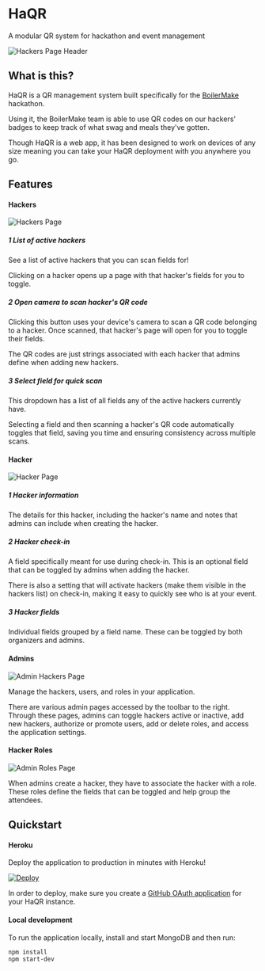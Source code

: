 # HaQR
A modular QR system for hackathon and event management

![Hackers Page Header](./.docs/images/hackers-blank.png)

## What is this?
HaQR is a QR management system built specifically for the [BoilerMake](https://www.boilermake.wtf/) hackathon.

Using it, the BoilerMake team is able to use QR codes on our hackers' badges to keep track of what swag and meals they've gotten.

Though HaQR is a web app, it has been designed to work on devices of any size meaning you can take your HaQR deployment with you anywhere you go.

## Features

#### Hackers
![Hackers Page](./.docs/images/hackers.png)

##### 1 List of active hackers
See a list of active hackers that you can scan fields for!

Clicking on a hacker opens up a page with that hacker's fields for you to toggle.

##### 2 Open camera to scan hacker's QR code
Clicking this button uses your device's camera to scan a QR code belonging to a hacker. Once scanned, that hacker's page will open for you to toggle their fields.

The QR codes are just strings associated with each hacker that admins define when adding new hackers.

##### 3 Select field for quick scan
This dropdown has a list of all fields any of the active hackers currently have.

Selecting a field and then scanning a hacker's QR code automatically toggles that field, saving you time and ensuring consistency across multiple scans.

#### Hacker
![Hacker Page](./.docs/images/hacker.png)

##### 1 Hacker information
The details for this hacker, including the hacker's name and notes that admins can include when creating the hacker.

##### 2 Hacker check-in
A field specifically meant for use during check-in. This is an optional field that can be toggled by admins when adding the hacker.

There is also a setting that will activate hackers (make them visible in the hackers list) on check-in, making it easy to quickly see who is at your event.

##### 3 Hacker fields
Individual fields grouped by a field name. These can be toggled by both organizers and admins.

#### Admins
![Admin Hackers Page](./.docs/images/admin-hackers.png)

Manage the hackers, users, and roles in your application.

There are various admin pages accessed by the toolbar to the right. Through these pages, admins can toggle hackers active or inactive, add new hackers, authorize or promote users, add or delete roles, and access the application settings.

#### Hacker Roles
![Admin Roles Page](./.docs/images/admin-roles.png)

When admins create a hacker, they have to associate the hacker with a role. These roles define the fields that can be toggled and help group the attendees.

## Quickstart

#### Heroku
Deploy the application to production in minutes with Heroku!

[![Deploy](https://www.herokucdn.com/deploy/button.svg)](https://heroku.com/deploy?template=https://github.com/drewthoennes/HaQR/tree/master)

In order to deploy, make sure you create a [GitHub OAuth application](https://github.com/settings/applications) for your HaQR instance.

#### Local development
To run the application locally, install and start MongoDB and then run:

```bash
npm install
npm start-dev
```
